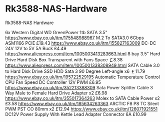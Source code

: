 # Rk3588-NAS-Hardware
Rk3588-NAS Hardware

6x Western Digital WD GreenPower 1tb SATA 3.5"
https://www.ebay.co.uk/itm/175548988967 M.2 To SATA3.0 6Gbps ASM1166 PCIE £19.43
https://www.ebay.co.uk/itm/155827163009 DC-DC 24V 12V to 5V 5A Buck £4.49
https://www.aliexpress.com/item/1005003413283663.html 8 bay 3.5" Hard Drive Hard Disk Box Transparent with Fans Space ￡8.38
https://www.aliexpress.com/item/1005001338308949.html SATA Cable 3.0 to Hard Disk Drive SSD HDD Sata 3 90 Degree Left-angle x6 ￡11.79
https://www.ebay.co.uk/itm/195722529195 Automatic Temperature Control CPU Fan Speed DC Controller 12V PWM £6.95
https://www.ebay.co.uk/itm/352213388309 Sata Power Splitter Cable 3 Way Male to Female Hard Drive Adapter x2 £6.98
https://www.ebay.co.uk/itm/355017364263 Molex to SATA Cable Power x2 £3.58
https://www.ebay.co.uk/itm/185634263363 ARCTIC F8 P8 TC Silent PWM PST CO 80mm x2 £12.94
https://www.ebay.co.uk/itm/126071921551 DC12V Power Supply With Kettle Lead Adapter Connector 6A £10.99




